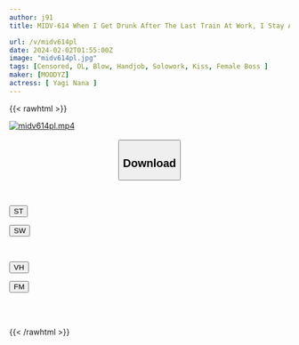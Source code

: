 ```yaml
---
author: j91
title: MIDV-614 When I Get Drunk After The Last Train At Work, I Stay At The House Of My Usually Strict Female Boss... Intense Kissing Sex In An Infinite Tongue Kissing Position A Drunk Woman's Kissing And Sex Are Extremely Erotic! Kiss X Multiple Positions! KISS Intercourse With The Tongue Extended In The Whole Position Nana Yagi

url: /v/midv614pl
date: 2024-02-02T01:55:00Z
image: "midv614pl.jpg"
tags: [Censored, OL, Blow, Handjob, Solowork, Kiss, Female Boss	]
maker: [MOODYZ]
actress: [ Yagi Nana ]
---
```



{{< rawhtml >}}

<div class="video" data-videoid="g0Xv37QOb8FqqPo">
    <a href="javascript:;">
        <img src="/v/midv614pl/midv614pl.jpg" width="WIDTH" height="HEIGHT" alt="midv614pl.mp4" loading="lazy">
    </a>
</div>

<script type="text/javascript" src="https://j91.asia/asset/on-demand-st.js"></script>

<br>
  <link rel="stylesheet" href="https://j91.asia/asset/bs5.css">
  
  <center>
  <button class="btn btn-primary" type="button" data-bs-toggle="collapse" data-bs-target=".multi-collapse" aria-expanded="false" aria-controls="multiCollapseExample1 multiCollapseExample2"><h2>Download</h2></button></center>
</p>
<div class="row">
  <div class="col">
    <div class="collapse multi-collapse" id="multiCollapseExample1">
      <div class="card card-body">
	      	      <br>
<div class="buttons">  
<p><a href="https://streamtape.to/v/g0Xv37QOb8FqqPo" target="_blank"><button class="btn-hover color-3"><i class="fa fa-download"></i> ST</button></a></p>
<p><a href="https://flaswish.com/b3nq6kanxzx9" target="_blank"><button class="btn-hover color-2"><i class="fa fa-download"></i> SW</button></a></p></div>
    </div>
  </div>
</div>
  <div class="col">
    <div class="collapse multi-collapse" id="multiCollapseExample2">
      <div class="card card-body">
	      <br>
<div class="buttons">
<p><a href="javascript:;" target="_blank"><button class="btn-hover color-9"><i class="fa fa-download"></i> VH</button></a></p>
<p><a href="javascript:;" target="_blank"><button class="btn-hover color-8"><i class="fa fa-download"></i> FM</button></a></p></div>
<br><br>
      </div>
    </div>
  </div>
</div>

{{< /rawhtml >}}